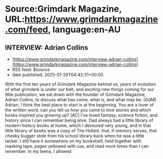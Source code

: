 # Source:Grimdark Magazine, URL:https://www.grimdarkmagazine.com/feed, language:en-AU

## INTERVIEW: Adrian Collins
 - [https://www.grimdarkmagazine.com/interview-adrian-collins](https://www.grimdarkmagazine.com/interview-adrian-collins)
 - RSS feed: $source
 - date published: 2025-01-29T04:42:31+00:00

<p>With the first ten years of Grimdark Magazine behind us, years of evolution of what grimdark is under our belt, and exciting new things coming for our little publication, we sat down with the founder of Grimdark Magazine, Adrian Collins, to discuss what has come, what is, and what may be. [GdM] Adrian, I think the best place to start is at the beginning. You are a lover of the written word, can you tell us how you came to love stories and which books inspired you growing up? [AC] I’ve loved fantasy, science fiction, and history since I can remember being alive. Dad always had a little library of modern history books at home, which I devoured very young, and in that little library of books was a copy of The Hobbit, that, if memory serves, that cheeky bugger stole from his school library back when he was a little tacker. I still have it somewhere on my bookshelf, held together with masking tape, pages yellowed with use, and read more times than I can remember. In my teens, I allowed

